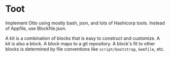 Toot
====

Implement Otto using mostly bash, json, and lots of Hashicorp tools.
Instead of Appfile, use Blockfile.json.  

A kit is a combination of blocks that is easy to construct and
customize.  A kit is also a block.  A block maps to a git repository.
A block's  fit to other blocks is determined by file conventions like
`script/bootstrap`, `Gemfile`, etc.
